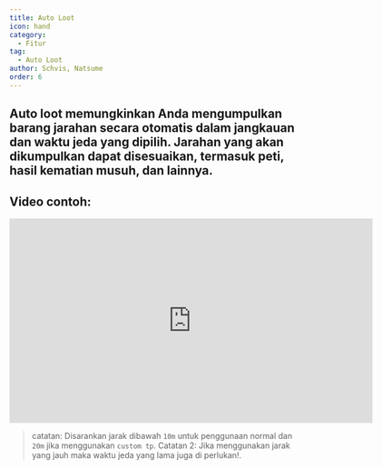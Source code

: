 ```yaml
---
title: Auto Loot
icon: hand
category:
  - Fitur
tag:
  - Auto Loot
author: Schvis, Natsume
order: 6
---
```


## Auto loot memungkinkan Anda mengumpulkan barang jarahan secara otomatis dalam jangkauan dan waktu jeda yang dipilih. Jarahan yang akan dikumpulkan dapat disesuaikan, termasuk peti, hasil kematian musuh, dan lainnya.

## Video contoh:

<div class="iframe-container"><iframe width="640" height="360" src="https://www.youtube.com/embed/wUyI2XO_Z4E?list=PL5eI1Tb64p56g27qfYk7VuFTz4FK6YrKa" title="Korepi - Auto Loot" frameborder="0" allow="accelerometer; autoplay; clipboard-write; encrypted-media; gyroscope; picture-in-picture; web-share" allowfullscreen></iframe></div>

> catatan: Disarankan jarak dibawah  `10m` untuk penggunaan normal dan `20m` jika menggunakan `custom tp`.
> Catatan 2: Jika menggunakan jarak yang jauh maka waktu jeda yang lama juga di perlukan!.